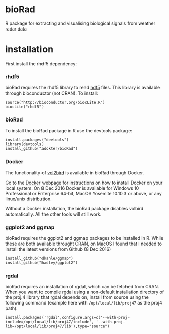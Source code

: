 # bioRad
R package for extracting and visualising biological signals from weather radar data

# installation
First install the rhdf5 dependency:

### rhdf5
bioRad requires the rhdf5 library to read [hdf5](https://support.hdfgroup.org/HDF5/) files. This library is available through bioconductor (not CRAN). To install:
``` 
source("http://bioconductor.org/biocLite.R")
biocLite("rhdf5")
```

### bioRad 
To install the bioRad package in R use the devtools package:
```
install.packages("devtools")
library(devtools)
install_github("adokter/bioRad")
```

### Docker
The functionality of [vol2bird](https://github.com/adokter/vol2bird) is available in bioRad through Docker.

Go to the [Docker](https://www.docker.com/) webpage for instructions on how to install Docker on your local system. On 8 Dec 2016 Docker is available for Windows 10 Professional or Enterprise 64-bit, MacOS Yosemite 10.10.3 or above, or any linux/unix distribution.

Without a Docker installation, the bioRad package disables volbird automatically. All the other tools will still work.

### ggplot2 and ggmap
bioRad requires the ggplot2 and ggmap packages to be installed in R. While these are both available throught CRAN, on MacOS I found that I needed to install the latest versions from Github (8 Dec 2016)
```
install_github("dkahle/ggmap")
install_github("hadley/ggplot2")
```
### rgdal
bioRad requires an installation of rgdal, which can be fetched from CRAN. When you want to compile rgdal using a non-default installation directory of the proj.4 library that rgdal depends on, install from source using the following command (example here with `/opt/local/lib/proj47` as the proj4 path):
```
install.packages('rgdal',configure.args=c('--with-proj-include=/opt/local/lib/proj47/include', '--with-proj-lib=/opt/local/lib/proj47/lib'),type="source")
```


